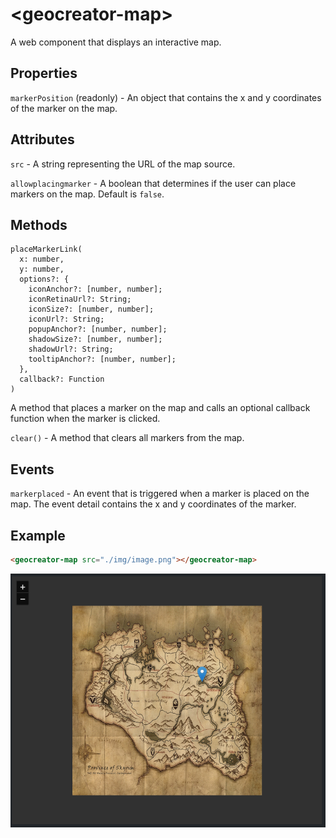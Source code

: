 # &lt;geocreator-map&gt;
A web component that displays an interactive map.

## Properties
`markerPosition` (readonly) - An object that contains the x and y coordinates of the marker on the map.

## Attributes
`src` - A string representing the URL of the map source.

`allowplacingmarker` - A boolean that determines if the user can place markers on the map. Default is `false`.

## Methods
```
placeMarkerLink(
  x: number,
  y: number,
  options?: {
    iconAnchor?: [number, number];
    iconRetinaUrl?: String;
    iconSize?: [number, number];
    iconUrl?: String;
    popupAnchor?: [number, number];
    shadowSize?: [number, number];
    shadowUrl?: String;
    tooltipAnchor?: [number, number];
  },
  callback?: Function
)
```
A method that places a marker on the map and calls an optional callback function when the marker is clicked.

`clear()` - A method that clears all markers from the map.

## Events
`markerplaced` - An event that is triggered when a marker is placed on the map. The event detail contains the x and y coordinates of the marker.

## Example

```html
<geocreator-map src="./img/image.png"></geocreator-map>
```

![alt text](.readme/example.png)